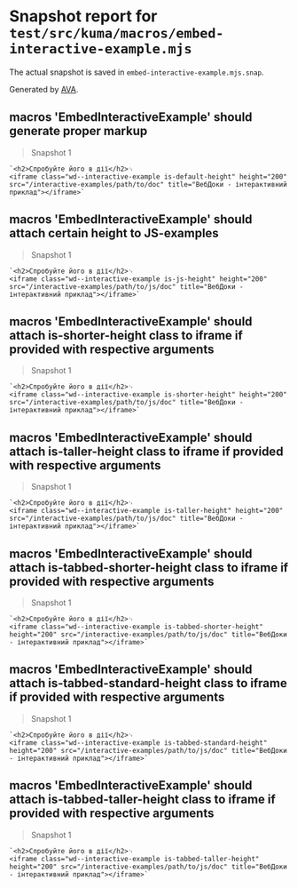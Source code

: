 # Snapshot report for `test/src/kuma/macros/embed-interactive-example.mjs`

The actual snapshot is saved in `embed-interactive-example.mjs.snap`.

Generated by [AVA](https://avajs.dev).

## macros 'EmbedInteractiveExample' should generate proper markup

> Snapshot 1

    `<h2>Спробуйте його в дії</h2>␊
    <iframe class="wd--interactive-example is-default-height" height="200" src="/interactive-examples/path/to/doc" title="ВебДоки - інтерактивний приклад"></iframe>`

## macros 'EmbedInteractiveExample' should attach certain height to JS-examples

> Snapshot 1

    `<h2>Спробуйте його в дії</h2>␊
    <iframe class="wd--interactive-example is-js-height" height="200" src="/interactive-examples/path/to/js/doc" title="ВебДоки - інтерактивний приклад"></iframe>`

## macros 'EmbedInteractiveExample' should attach is-shorter-height class to iframe if provided with respective arguments

> Snapshot 1

    `<h2>Спробуйте його в дії</h2>␊
    <iframe class="wd--interactive-example is-shorter-height" height="200" src="/interactive-examples/path/to/js/doc" title="ВебДоки - інтерактивний приклад"></iframe>`

## macros 'EmbedInteractiveExample' should attach is-taller-height class to iframe if provided with respective arguments

> Snapshot 1

    `<h2>Спробуйте його в дії</h2>␊
    <iframe class="wd--interactive-example is-taller-height" height="200" src="/interactive-examples/path/to/js/doc" title="ВебДоки - інтерактивний приклад"></iframe>`

## macros 'EmbedInteractiveExample' should attach is-tabbed-shorter-height class to iframe if provided with respective arguments

> Snapshot 1

    `<h2>Спробуйте його в дії</h2>␊
    <iframe class="wd--interactive-example is-tabbed-shorter-height" height="200" src="/interactive-examples/path/to/js/doc" title="ВебДоки - інтерактивний приклад"></iframe>`

## macros 'EmbedInteractiveExample' should attach is-tabbed-standard-height class to iframe if provided with respective arguments

> Snapshot 1

    `<h2>Спробуйте його в дії</h2>␊
    <iframe class="wd--interactive-example is-tabbed-standard-height" height="200" src="/interactive-examples/path/to/js/doc" title="ВебДоки - інтерактивний приклад"></iframe>`

## macros 'EmbedInteractiveExample' should attach is-tabbed-taller-height class to iframe if provided with respective arguments

> Snapshot 1

    `<h2>Спробуйте його в дії</h2>␊
    <iframe class="wd--interactive-example is-tabbed-taller-height" height="200" src="/interactive-examples/path/to/js/doc" title="ВебДоки - інтерактивний приклад"></iframe>`
